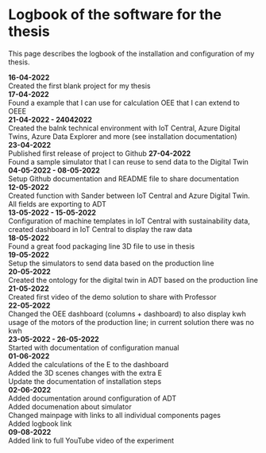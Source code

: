 # Logbook of the software for the thesis

This page describes the logbook of the installation and configuration of my thesis.

**16-04-2022**<br>
Created the first blank project for my thesis<br>
**17-04-2022**<br>
Found a example that I can use for calculation OEE that I can extend to OEEE<br>
**21-04-2022 - 24042022**<br>
Created the balnk technical environment with IoT Central, Azure Digital Twins, Azure Data Explorer and more (see installation documentation)<br>
**23-04-2022**<br>
Published first release of project to Github
**27-04-2022**<br>
Found a sample simulator that I can reuse to send data to the Digital Twin<br>
**04-05-2022 - 08-05-2022**<br>
Setup Github documentation and README file to share documentation<br>
**12-05-2022**<br>
Created function with Sander between IoT Central and Azure Digital Twin. All fields are exporting to ADT<br>
**13-05-2022 - 15-05-2022** <br>
Configuration of machine templates in IoT Central with sustainability data, created dashboard in IoT Central to display the raw data<br>
**18-05-2022**<br>
Found a great food packaging line 3D file to use in thesis<br>
**19-05-2022**<br>
Setup the simulators to send data based on the production line<br>
**20-05-2022**<br>
Created the ontology for the digital twin in ADT based on the production line<br>
**21-05-2022** <br>
Created first video of the demo solution to share with Professor<br>
**22-05-2022**<br>
Changed the OEE dashboard (columns + dashboard) to also display kwh usage of the motors of the production line; in current solution there was no kwh<br>
**23-05-2022 - 26-05-2022** <br>
Started with documentation of configuration manual<br>
**01-06-2022**<br>
Added the calculations of the E to the dashboard<br>
Added the 3D scenes changes with the extra E<br>
Update the documentation of installation steps<br>
**02-06-2022**<br>
Added documentation around configuration of ADT<br>
Added documenation about simulator<br>
Changed mainpage with links to all individual components pages<br>
Added logbook link<br>
**09-08-2022**<br>
Added link to full YouTube video of the experiment<br>

